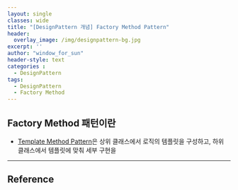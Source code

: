 ```yaml
--- 
layout: single
classes: wide
title: "[DesignPattern 개념] Factory Method Pattern"
header:
  overlay_image: /img/designpattern-bg.jpg
excerpt: ''
author: "window_for_sun"
header-style: text
categories :
  - DesignPattern
tags:
  - DesignPattern
  - Factory Method
---  
```






## Factory Method 패턴이란
- [Template Method Pattern]()은 상위 클래스에서 로직의 템플릿을 구성하고, 하위 클래스에서 템플릿에 맞춰 세부 구현을 





























































































---
## Reference

	